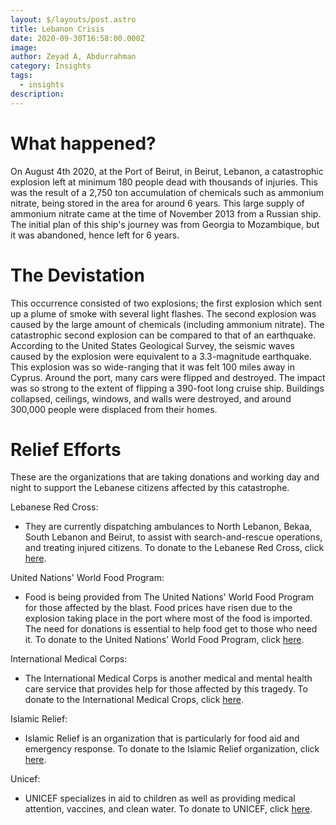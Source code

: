 ```yaml
---
layout: $/layouts/post.astro
title: Lebanon Crisis
date: 2020-09-30T16:58:00.000Z
image: 
author: Zeyad A, Abdurrahman
category: Insights
tags:
  - insights
description: 
---
```


# What happened?

On August 4th 2020, at the Port of Beirut, in Beirut, Lebanon, a catastrophic explosion left at minimum 180 people dead with thousands of injuries. This was the result of a 2,750 ton accumulation of chemicals such as ammonium nitrate, being stored in the area for around 6 years. This large supply of ammonium nitrate came at the time of November 2013 from a Russian ship. The initial plan of this ship's journey was from Georgia to Mozambique, but it was abandoned, hence left for 6 years.



# The Devistation

This occurrence consisted of two explosions; the first explosion which sent up a plume of smoke with several light flashes. The second explosion was caused by the large amount of chemicals (including ammonium nitrate). The catastrophic second explosion can be compared to that of an earthquake. According to the United States Geological Survey, the seismic waves caused by the explosion were equivalent to a 3.3-magnitude earthquake. This explosion was so wide-ranging that it was felt 100 miles away in Cyprus. Around the port, many cars were flipped and destroyed. The impact was so strong to the extent of flipping a 390-foot long cruise ship. Buildings collapsed, ceilings, windows, and walls were destroyed, and around 300,000 people were displaced from their homes.



# Relief Efforts

These are the organizations that are taking donations and working day and night to support the Lebanese citizens affected by this catastrophe.

Lebanese Red Cross:

- They are currently dispatching ambulances to North Lebanon, Bekaa, South Lebanon and Beirut, to assist with search-and-rescue operations, and treating injured citizens. To donate to the Lebanese Red Cross, click [here](https://www.supportlrc.app/donate/donate).

United Nations' World Food Program:

- Food is being provided from The United Nations' World Food Program for those affected by the blast. Food prices have risen due to the explosion taking place in the port where most of the food is imported. The need for donations is essential to help food get to those who need it. To donate to the United Nations' World Food Program, click [here](https://secure.wfpusa.org/donate/urgent-support-emergency-humanitarian-response-lebanon?ms=2008_UNR_LebanonEmergency_NYT_WEB).

International Medical Corps:

- The International Medical Corps is another medical and mental health care service that provides help for those affected by this tragedy. To donate to the International Medical Crops, click [here](https://give.internationalmedicalcorps.org/page/65328/donate/1?ea.tracking.id=DP~LB21~DPHPL2108).

Islamic Relief:

- Islamic Relief is an organization that is particularly for food aid and emergency response. To donate to the Islamic Relief organization, click [here](https://irusa.org/middle-east/lebanon/?utm_source=Website&utm_medium=Social%20Media&utm_campaign=Lebanon%20Emergency).

Unicef:

- UNICEF specializes in aid to children as well as providing medical attention, vaccines, and clean water. To donate to UNICEF, click [here](https://www.unicefusa.org/?form=LebanonEmergency&utm_campaign=20200805_Emergencies&utm_medium=Referral&utm_source=PRGeneralOnline+Broadcast&utm_content=LebanonDonate&ms=Referral_PRL_2020_Emergencies_20200805_PRGeneralOnline+Broadcast_LebanonDonate_none_none&initialms=Referral_PRL_2020_Emergencies_20200805_PRGeneralOnline+Broadcast_LebanonDonate_none_none).
